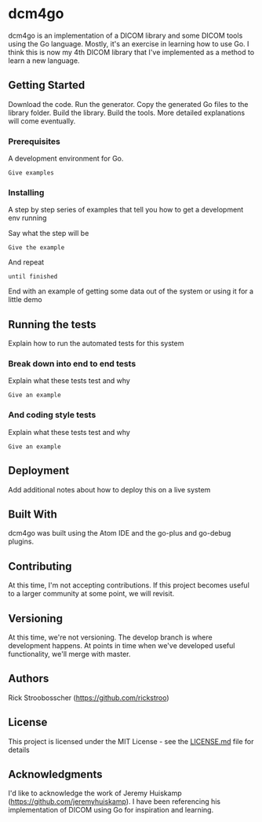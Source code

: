 # dcm4go

dcm4go is an implementation of a DICOM library and some DICOM tools using the Go language.  Mostly, it's an exercise in learning how to use Go.  I think this is now my 4th DICOM library that I've implemented as a method to learn a new language.

## Getting Started

Download the code.  Run the generator.  Copy the generated Go files to the library folder.  Build the library.  Build the tools.  More detailed explanations will come eventually.

### Prerequisites

A development environment for Go.

```
Give examples
```

### Installing

A step by step series of examples that tell you how to get a development env running

Say what the step will be

```
Give the example
```

And repeat

```
until finished
```

End with an example of getting some data out of the system or using it for a little demo

## Running the tests

Explain how to run the automated tests for this system

### Break down into end to end tests

Explain what these tests test and why

```
Give an example
```

### And coding style tests

Explain what these tests test and why

```
Give an example
```

## Deployment

Add additional notes about how to deploy this on a live system

## Built With

dcm4go was built using the Atom IDE and the go-plus and go-debug plugins.

## Contributing

At this time, I'm not accepting contributions.  If this project becomes useful to a larger community at some point, we will revisit.

## Versioning

At this time, we're not versioning.  The develop branch is where development happens.  At points in time when we've developed useful functionality, we'll merge with master.

## Authors

Rick Stroobosscher (https://github.com/rickstroo)

## License

This project is licensed under the MIT License - see the [LICENSE.md](LICENSE.md) file for details

## Acknowledgments

I'd like to acknowledge the work of Jeremy Huiskamp (https://github.com/jeremyhuiskamp).  I have been referencing his implementation of DICOM using Go for inspiration and learning.
